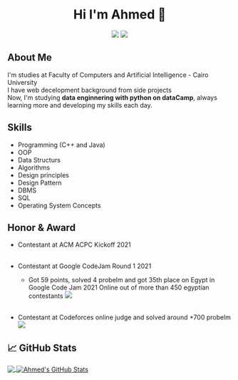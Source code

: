 
<h1 align="center">Hi I'm Ahmed 👋</h1>
<p align="center">
    <a href="https://twitter.com/Ahmed_3tya"><img src="https://img.shields.io/badge/twitter-%231FA1F1?style=flat&logo=twitter&logoColor=white"/></a>
    <a href="https://www.linkedin.com/in/ahmed-atya-0635531a3/"><img src="https://img.shields.io/badge/linkedin-%230177B5?style=flat&logo=linkedin&logoColor=white"/></a>
  </p>
  
## About Me
I'm studies at Faculty of Computers and Artificial Intelligence - Cairo University <br>
I have web decelopment background from side projects <br>
Now, I'm studying **data enginnering with python on dataCamp**, always learning more and developing my skills each day.<br>

## Skills
- Programming (C++ and Java)
- OOP
- Data Structurs
- Algorithms
- Design principles
- Design Pattern
- DBMS
- SQL
- Operating System Concepts 
## Honor & Award
- Contestant at ACM ACPC Kickoff 2021 <br> <br>
- Contestant at Google CodeJam Round 1 2021  <br>
  - Got 59 points, solved 4 probelm and got 35th place on Egypt in Google Code Jam 2021 Online out of more than 450 egyptian contestants <a href="https://drive.google.com/file/d/168bfDDQL3ov5GphW8upF-GJGC6f0Ft1K/view?usp=sharing"><img src="https://img.shields.io/badge/See credential-%231FA1F1?style=flat&logo=GoogleCodeJam&logoColor=white"/></a><br><br>

- Contestant at Codeforces online judge and solved around +700 probelm <a href="https://drive.google.com/file/d/1KzcvimF7fUOkLp_QjZtQoJQS-F3H9tHd/view?usp=sharing"><img src="https://img.shields.io/badge/See credential-%231FA1F1?style=flat&logo=Codeforces&logoColor=white"/></a>
<!-- More info, tips and tricks for making GitHub Profile README can be found in my article at https://towardsdatascience.com/build-a-stunning-readme-for-your-github-profile-9b80434fe5d7 -->


## &#x1f4c8; GitHub Stats

<a href="https://github.com/AhmedAtya74">
  <img align="center" src="https://github-readme-stats.vercel.app/api/top-langs/?username=AhmedAtya74&hide=java,html,tex&title_color=ffffff&text_color=c9cacc&icon_color=2bbc8a&bg_color=1d1f21&langs_count=3" />
</a>
<a href="https://github.com/AhmedAtya74">
  <img align="center" src="https://github-readme-stats.vercel.app/api?username=AhmedAtya74&show_icons=true&line_height=27&count_private=true&title_color=ffffff&text_color=c9cacc&icon_color=2bbc8a&bg_color=1d1f21" alt="Ahmed's GitHub Stats" />
</a>

